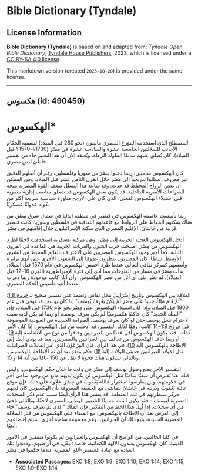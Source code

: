 # Bible Dictionary (Tyndale)

## License Information

**Bible Dictionary (Tyndale)** is based on and adapted from: _Tyndale Open Bible Dictionary_, [Tyndale House Publishers](https://tyndaleopenresources.com/), 2023, which is licensed under a [CC BY-SA 4.0 license](https://creativecommons.org/licenses/by-sa/4.0/legalcode.en).

This markdown version (created `2025-10-20`) is provided under the same license.



--------------------------------

## هكسوس (id: 490450)

الهكسوس\*
=========

المصطلح الذي استخدمه المؤرخ المصري مانيتون (نحو 280 قبل الميلاد) لتسمية الحكام الأجانب للسلالتين الخامسة عشرة والسادسة عشرة في مِصْرَ (1730؟–1570؟ قبل الميلاد). كان يُطلق عليهم سابقًا الملوك الرعاة، ويُعتقد الآن أن هذا التعبير جاء من تفسير خاطئ لنص مصري.

كان الهكسوس ساميين، ربما دخلوا مِصْرَ من سوريا وفلسطين، رغم أن أصلهم الدقيق غير معروف. تسللوا تدريجياً إلى مِصْرَ خلال القرن الثامن عشر قبل الميلاد، ومن الممكن أن بعض الزواج المختلط قد حدث. وقد ساعد هذا التسلل ضعف القوة المصرية نتيجة للصراعات الأسرية الداخلية. قد يكون بعض الهكسوس قد شغلوا مناصب إدارية مصرية قبل استيلاء الهكسوس الفعلي، الذي كان على الأرجح مناورة سياسية سريعة أكثر من كونه عدوانًا عسكريًا.

ربما تأسست عاصمة الهكسوس في قنطير في منطقة الدلتا في شمال شرق مِصْرَ. من هناك يمكنهم الحفاظ على الروابط مع قاعدتهم الثقافية في فلسطين وسوريا. كانت قنطير قريبة من جَاسَانَ، الإقليم المصري الذي سكنه الإسرائيليون خلال إقامتهم في مِصْرَ.

أدخل الهكسوس العجلة الحربية إلى مِصْرَ، وهي مركبة عسكرية استخدمت لاحقًا لطرد الهكسوس من مِصْرَ. أصبحت حرب الخيول والعربات الحربية هي القاعدة في القرون التالية. كما أجبر وجود الهكسوس المصريين على الاعتراف بالعالم المحيط من الشرق الأوسط. سابقًا، كان المصريون ينظرون عمومًا إلى الشعوب الأخرى على أنهم برابرة وأنفسهم كمركز ثقافي للعالم. عندما طرد أحمس الهكسوس في عام 1570 قبل الميلاد، بدأت مِصْرَ في مسار من الفتوحات مما أدى إلى فترة الإمبراطورية (القرن 16–12 قبل الميلاد). لم يعثر على أي آثار من عصر الهكسوس، وأي آثار كانت موجودة ربما دمرت عندما أعيد تأسيس الحكم المصري.

العلاقة بين الهكسوس وتاريخ إِسْرَائِيلَ محل نقاش وتعتمد على تفسير صحيح لـ [خروج 1:8](https://ref.ly/Exod1:8): "ثُمَّ قَامَ مَلِكٌ جَدِيدٌ عَلَى مِصْرَ لَمْ يَكُنْ يَعْرِفُ يُوسُفَ" إذا كان يوسف قد توفي قبل عام 1800 قبل الميلاد، وإذا كان استيلاء الهكسوس على مِصْرَ نحو عام 1730 قبل الميلاد، فإن "الملك الجديد" كان حاكمًا هكسوسيًا لم يكن يعرف يوسف، أو ربما لم يكن لديه سبب لاحترام نسل يوسف حتى لو كان يعرف يوسف. الصرامة الجديدة في العبودية الموصوفة في [خروج 1:9–14](https://ref.ly/Exod1:9-Exod1:14) كانت، وفقًا لذلك التفسير، قد أدخلت من قبل الهكسوس. إذا كان الأمر كذلك، فقد يكون الهكسوس أقل عددًا من العبرانيين وخافوا من نوع من الانتفاضة (آية [9](https://ref.ly/Exod1:9))، أو ربما خاف الهكسوس من تحالف بين العبرانيين والمصريين، مما قد يؤدي أيضًا إلى الإطاحة بالهكسوس (آية [10](https://ref.ly/Exod1:10)). في هذا الرأي، فإن الفِرْعَوْنَ الذي أمر القابلات العبرانيات بقتل الأولاد العبرانيين حديثي الولادة (آية [15](https://ref.ly/Exod1:15)) حكم مِصْرَ بعد أن تم الإطاحة بالهكسوس. وبالتالي سيكون هناك فجوة لا تقل عن 150 عامًا بين آية [14](https://ref.ly/Exod1:14) و [15](https://ref.ly/Exod1:15).

التفسير الآخر يضع وصول يوسف إلى مِصْرَ في وقت ما خلال حكم الهكسوس، وليس قبله. هنا يُفترض أن شعبًا ساميًا مثل الهكسوس لن يكون لديهم مانع من وجود سامي آخر في حكومتهم، ولن يعارضوا استقرار عائلة يَعْقوبَ في مِصْرَ. علاوة على ذلك، فإن موقع عائلة يَعْقوبَ وذريته في جَاسَانَ يتماشى مع الحقيقة المعروفة بأن الهكسوس كان لديهم مركز سيطرتهم في تلك المنطقة. قد يفسر هذا الرأي أيضًا سبب عدم ذكر السجلات المصرية ليوسف \- فقد يكون اسمه مسيئًا للشعور الوطني المصري لاحقًا، وبالتالي مُحيَ من أي سجلات. إذا قُبِلَ هذا الخط من التفكير، فإن الملك "الذي لم يعرف يوسف" جاء إلى العرش بعد أن الإطاحة بالهكسوس. مع القضاء على الهكسوس من قبل السلالة المصرية الجديدة، يتبع ذلك أن العبرانيين، وهم مجموعة سامية أخرى، سيتم إخضاعهم أيضًا.

في كلتا الحالتين، من الواضح أن الهكسوس والعبرانيين لم يكونوا متفقين في الأمور الدينية. كان الهكسوس يعبدون الآلهة الكنعانية، خاصة ٱلْبَعْلِ، في أراضيهم، ودمجوا تلك العبادة مع عبادة الشمس\-ٱللهِ المصرية عندما حكموا في مِصْرَ.

* **Associated Passages:** EXO 1:8; EXO 1:9; EXO 1:10; EXO 1:14; EXO 1:15; EXO 1:9–EXO 1:14

